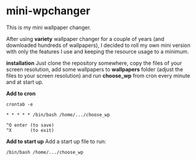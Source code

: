 # mini-wpchanger

This is my mini wallpaper changer.

After using __variety__ wallpaper changer for a couple of years (and downloaded hundreds of wallpapers), I decided to roll my own mini version with only the features I use and keeping the resource usage to a minimum.

__installation__
Just clone the repository somewhere, copy the files of your screen resolution, add some wallpapers to __wallpapers__ folder (adjust the files to your screen resolution) and run __choose_wp__ from cron every minute and at start up.

**Add to cron**
```
crontab -e

* * * * * /bin/bash /home/.../choose_wp

^O enter (to save)
^X       (to exit)
```

**Add to start up**
Add a start up file to run:
```
/bin/bash /home/.../choose_wp
```

